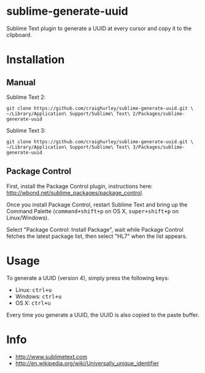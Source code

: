 sublime-generate-uuid
=====================

Sublime Text plugin to generate a UUID at every cursor and copy it to the clipboard.

# Installation
## Manual

Sublime Text 2:

    git clone https://github.com/craighurley/sublime-generate-uuid.git \
    ~/Library/Application\ Support/Sublime\ Text\ 2/Packages/sublime-generate-uuid

Sublime Text 3:

    git clone https://github.com/craighurley/sublime-generate-uuid.git \
    ~/Library/Application\ Support/Sublime\ Text\ 3/Packages/sublime-generate-uuid

## Package Control

First, install the Package Control plugin, instructions here: http://wbond.net/sublime_packages/package_control.

Once you install Package Control, restart Sublime Text and bring up the Command Palette (<kbd>command+shift+p</kbd> on OS X, <kbd>super+shift+p</kbd> on Linux/Windows).

Select "Package Control: Install Package", wait while Package Control fetches the latest package list, then select "HL7" when the list appears.

# Usage
To generate a UUID (version 4), simply press the following keys:

- Linux: <kbd>ctrl+u</kbd>
- Windows: <kbd>ctrl+u</kbd>
- OS X: <kbd>ctrl+u</kbd>

Every time you generate a UUID, the UUID is also copied to the paste buffer.

# Info

- http://www.sublimetext.com
- http://en.wikipedia.org/wiki/Universally_unique_identifier
